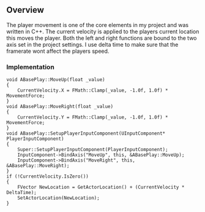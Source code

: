 ## Overview

The player movement is one of the core elements in my project and was written in C++.
The current velocity is applied to the players current location this moves the player. Both the left and right functions are bound to the two axis set in the project settings. I use delta time to make sure that the framerate wont affect the players speed.

### Implementation

<pre><code>void ABasePlay::MoveUp(float _value)
{
	CurrentVelocity.X = FMath::Clamp(_value, -1.0f, 1.0f) * MovementForce;
}
void ABasePlay::MoveRight(float _value)
{
	CurrentVelocity.Y = FMath::Clamp(_value, -1.0f, 1.0f) * MovementForce;
}
void ABasePlay::SetupPlayerInputComponent(UInputComponent* PlayerInputComponent)
{
	Super::SetupPlayerInputComponent(PlayerInputComponent);
	InputComponent->BindAxis("MoveUp", this, &ABasePlay::MoveUp);
	InputComponent->BindAxis("MoveRight", this, &ABasePlay::MoveRight);
}
if (!CurrentVelocity.IsZero())
{
	FVector NewLocation = GetActorLocation() + (CurrentVelocity * DeltaTime);
	SetActorLocation(NewLocation);
}
</code></pre>
